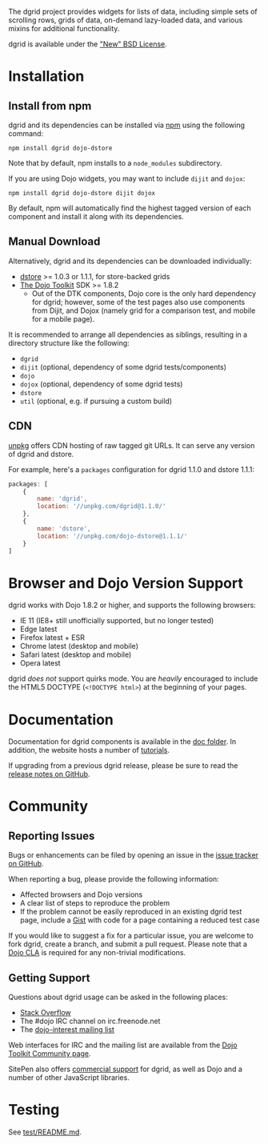 The dgrid project provides widgets for lists of data, including simple sets of scrolling rows,
grids of data, on-demand lazy-loaded data, and various mixins for additional functionality.

dgrid is available under the ["New" BSD License](LICENSE).

# Installation

## Install from npm

dgrid and its dependencies can be installed via [npm](https://www.npmjs.com/) using the following command:

```
npm install dgrid dojo-dstore
```

Note that by default, npm installs to a `node_modules` subdirectory.

If you are using Dojo widgets, you may want to include `dijit` and `dojox`:

```
npm install dgrid dojo-dstore dijit dojox
```

By default, npm will automatically find the highest tagged version of each component and
install it along with its dependencies.

## Manual Download

Alternatively, dgrid and its dependencies can be downloaded individually:

* [dstore](https://github.com/SitePen/dstore) >= 1.0.3 or 1.1.1, for store-backed grids
* [The Dojo Toolkit](http://dojotoolkit.org) SDK >= 1.8.2
    * Out of the DTK components, Dojo core is the only hard dependency for dgrid;
      however, some of the test pages also use components from Dijit, and
      Dojox (namely grid for a comparison test, and mobile for a mobile page).

It is recommended to arrange all dependencies as siblings, resulting in a
directory structure like the following:

* `dgrid`
* `dijit` (optional, dependency of some dgrid tests/components)
* `dojo`
* `dojox` (optional, dependency of some dgrid tests)
* `dstore`
* `util` (optional, e.g. if pursuing a custom build)

## CDN

[unpkg](https://unpkg.com/) offers CDN hosting of raw tagged git URLs.
It can serve any version of dgrid and dstore.

For example, here's a `packages` configuration for dgrid 1.1.0 and dstore 1.1.1:

```js
packages: [
    {
        name: 'dgrid',
        location: '//unpkg.com/dgrid@1.1.0/'
    },
    {
        name: 'dstore',
        location: '//unpkg.com/dojo-dstore@1.1.1/'
    }
]
```

# Browser and Dojo Version Support

dgrid works with Dojo 1.8.2 or higher, and supports the following browsers:

* IE 11 (IE8+ still unofficially supported, but no longer tested)
* Edge latest
* Firefox latest + ESR
* Chrome latest (desktop and mobile)
* Safari latest (desktop and mobile)
* Opera latest

dgrid *does not* support quirks mode.  You are *heavily* encouraged to
include the HTML5 DOCTYPE (`<!DOCTYPE html>`) at the beginning of your pages.

# Documentation

Documentation for dgrid components is available in the
[doc folder](doc).  In addition, the website hosts a number of
[tutorials](http://dgrid.io/#tutorials).

If upgrading from a previous dgrid release, please be sure to read the
[release notes on GitHub](https://github.com/SitePen/dgrid/releases).

# Community

## Reporting Issues

Bugs or enhancements can be filed by opening an issue in the
[issue tracker on GitHub](https://github.com/SitePen/dgrid/issues?state=open).

When reporting a bug, please provide the following information:

* Affected browsers and Dojo versions
* A clear list of steps to reproduce the problem
* If the problem cannot be easily reproduced in an existing dgrid test page,
  include a [Gist](https://gist.github.com/) with code for a page containing a
  reduced test case

If you would like to suggest a fix for a particular issue, you are welcome to
fork dgrid, create a branch, and submit a pull request.  Please note that a
[Dojo CLA](http://www.dojofoundation.org/about/cla) is required for any
non-trivial modifications.

## Getting Support

Questions about dgrid usage can be asked in the following places:

* [Stack Overflow](http://stackoverflow.com/questions/tagged/dgrid)
* The #dojo IRC channel on irc.freenode.net
* The [dojo-interest mailing list](http://mail.dojotoolkit.org/mailman/listinfo/dojo-interest)

Web interfaces for IRC and the mailing list are available from the
[Dojo Toolkit Community page](https://dojotoolkit.org/community/).

SitePen also offers [commercial support](https://www.sitepen.com/support/)
for dgrid, as well as Dojo and a number of other JavaScript libraries.

# Testing

See [test/README.md](test/README.md).

